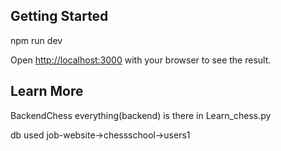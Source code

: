 
## Getting Started


npm run dev


Open [http://localhost:3000](http://localhost:3000) with your browser to see the result.



## Learn More

BackendChess everything(backend) is there in Learn_chess.py

db used job-website->chessschool->users1

